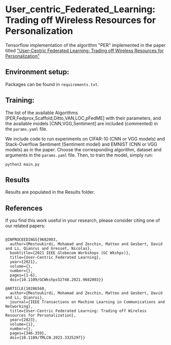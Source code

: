 # User_centric_Federated_Learning: Trading off Wireless Resources for Personalization
Tensorflow implementation of the algorithm "PER" implemented in the paper titled ["User-Centric Federated Learning: Trading off Wireless Resources for Personalization"](https://arxiv.org/abs/2304.12930) <br/>



## Environment setup:
Packages can be found in `requirements.txt`.

## Training:

The list of the available Algorithms [PER,Fedprox,Scaffold,Ditto,VAN,LOC,pFedME] with their parameters, and the available models [CNN,VGG,Sentiment] are included (commented) in the `params.yaml` file.

We include code to run experiments on CIFAR-10 (CNN or VGG models) and Stack-Overflow Sentiment (Sentiment model) and EMNIST (CNN or VGG models) as in the paper. Choose the corresponding algorithm, dataset and arguments in the `params.yaml` file. Then, to train the model, simply run:

```
python3 main.py
```

## Results
Results are populated in the Results folder.

## References
If you find this work useful in your research, please consider citing one of our related papers:
```

@INPROCEEDINGS{9682003,
  author={Mestoukirdi, Mohamad and Zecchin, Matteo and Gesbert, David and Li, Qianrui and Gresset, Nicolas},
  booktitle={2021 IEEE Globecom Workshops (GC Wkshps)}, 
  title={User-Centric Federated Learning}, 
  year={2021},
  volume={},
  number={},
  pages={1-6},
  doi={10.1109/GCWkshps52748.2021.9682003}}

@ARTICLE{10286560,
  author={Mestoukirdi, Mohamad and Zecchin, Matteo and Gesbert, David and Li, Qianrui},
  journal={IEEE Transactions on Machine Learning in Communications and Networking}, 
  title={User-Centric Federated Learning: Trading off Wireless Resources for Personalization}, 
  year={2023},
  volume={1},
  number={},
  pages={346-359},
  doi={10.1109/TMLCN.2023.3325297}}
